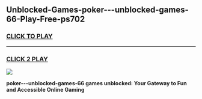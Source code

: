 
## Unblocked-Games-poker---unblocked-games-66-Play-Free-ps702
<h3>
<a href="https://premium76.site?title=poker---unblocked-games-66&ref=18A">CLICK TO PLAY</a></h3>
<hr>

<h3>
<a href="https://premium76.site?title=poker---unblocked-games-66&ref=18A">CLICK 2 PLAY</a>
  
</h3>

<a href="https://premium76.site?title=poker---unblocked-games-66&ref=18A"><img src="https://clearcache.store/games.png"></a>


**poker---unblocked-games-66 games unblocked: Your Gateway to Fun and Accessible Online Gaming**
